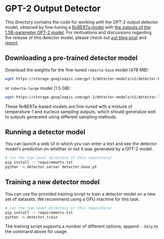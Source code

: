 GPT-2 Output Detector
=====================

This directory contains the code for working with the GPT-2 output detector model, obtained by fine-tuning a
[RoBERTa model](https://ai.facebook.com/blog/roberta-an-optimized-method-for-pretraining-self-supervised-nlp-systems/)
with [the outputs of the 1.5B-parameter GPT-2 model](https://github.com/openai/gpt-2-output-dataset).
For motivations and discussions regarding the release of this detector model, please check out 
[out blog post](https://openai.com/blog/gpt-2-6-month-follow-up/) and [report](https://arxiv.org/abs/1908.09203).

## Downloading a pre-trained detector model

Download the weights for the fine-tuned `roberta-base` model (478 MB):

```bash
wget https://storage.googleapis.com/gpt-2/detector-models/v1/detector-base.pt
```

or `roberta-large` model (1.5 GB):

```bash
wget https://storage.googleapis.com/gpt-2/detector-models/v1/detector-large.pt
```

These RoBERTa-based models are fine-tuned with a mixture of temperature-1 and nucleus sampling outputs,
which should generalize well to outputs generated using different sampling methods.

## Running a detector model

You can launch a web UI in which you can enter a text and see the detector model's prediction
on whether or not it was generated by a GPT-2 model.

```bash
# (on the top-level directory of this repository)
pip install -r requirements.txt
python -m detector.server detector-base.pt
```

## Training a new detector model

You can use the provided training script to train a detector model on a new set of datasets.
We recommend using a GPU machine for this task.

```bash
# (on the top-level directory of this repository)
pip install -r requirements.txt
python -m detector.train
```

The training script supports a number of different options; append `--help` to the command above for usage.
